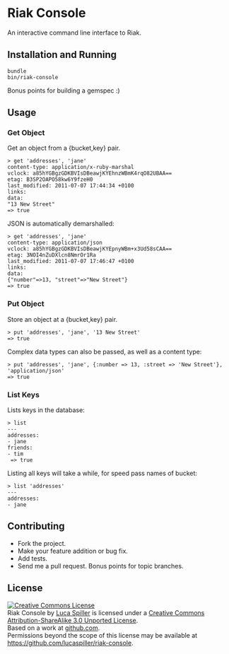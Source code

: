 # Riak Console

An interactive command line interface to Riak.

## Installation and Running

    bundle
    bin/riak-console

Bonus points for building a gemspec :)

## Usage

### Get Object

Get an object from a {bucket,key} pair.

    > get 'addresses', 'jane'
    content-type: application/x-ruby-marshal
    vclock: a85hYGBgzGDKBVIsDBeawjKYEhnzWBmK4rqO82UBAA==
    etag: B3SP2OAPO58kw6Y9fzeH0
    last_modified: 2011-07-07 17:44:34 +0100
    links:
    data:
    "13 New Street"
    => true

JSON is automatically demarshalled:

    > get 'addresses', 'jane'
    content-type: application/json
    vclock: a85hYGBgzGDKBVIsDBeawjKYEpnyWBm+x3Ud58sCAA==
    etag: 3NOI4nZuDXlcn8NmrOr1Ra
    last_modified: 2011-07-07 17:46:47 +0100
    links:
    data:
    {"number"=>13, "street"=>"New Street"}
    => true

### Put Object

Store an object at a {bucket,key} pair.

    > put 'addresses', 'jane', '13 New Street'
    => true

Complex data types can also be passed, as well as a content type:

    > put 'addresses', 'jane', {:number => 13, :street => 'New Street'}, 'application/json'
    => true

### List Keys

Lists keys in the database:

    > list
    ---
    addresses:
    - jane
    friends:
    - tim
     => true

Listing all keys will take a while, for speed pass names of bucket:

    > list 'addresses'
    ---
    addresses:
    - jane

## Contributing

* Fork the project.
* Make your feature addition or bug fix.
* Add tests.
* Send me a pull request. Bonus points for topic branches.

## License

<a rel="license" href="http://creativecommons.org/licenses/by-sa/3.0/"><img alt="Creative Commons License" style="border-width:0" src="http://i.creativecommons.org/l/by-sa/3.0/88x31.png" /></a><br /><span xmlns:dct="http://purl.org/dc/terms/" href="http://purl.org/dc/dcmitype/InteractiveResource" property="dct:title" rel="dct:type">Riak Console</span> by <a xmlns:cc="http://creativecommons.org/ns#" href="https://github.com/lucaspiller/riak-console" property="cc:attributionName" rel="cc:attributionURL">Luca Spiller</a> is licensed under a <a rel="license" href="http://creativecommons.org/licenses/by-sa/3.0/">Creative Commons Attribution-ShareAlike 3.0 Unported License</a>.<br />Based on a work at <a xmlns:dct="http://purl.org/dc/terms/" href="https://github.com/lucaspiller/riak-console" rel="dct:source">github.com</a>.<br />Permissions beyond the scope of this license may be available at <a xmlns:cc="http://creativecommons.org/ns#" href="https://github.com/lucaspiller/riak-console" rel="cc:morePermissions">https://github.com/lucaspiller/riak-console</a>.
